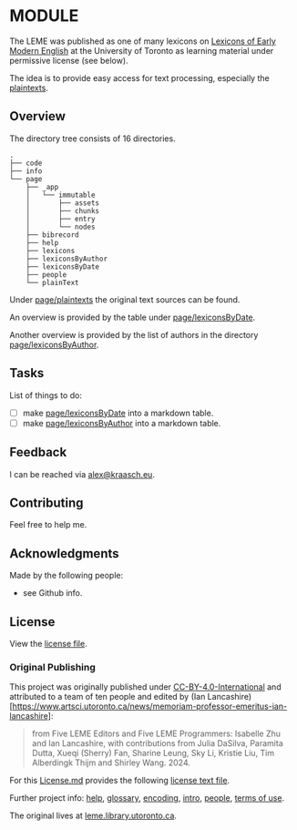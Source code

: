 
# MODULE

The LEME was published as one of many lexicons on [Lexicons of Early Modern English](https://utoronto.scholaris.ca/collections/10df91bc-8c9e-4ce1-b291-f02ad5715538) at the University of Toronto as learning material under permissive license (see below).

The idea is to provide easy access for text processing, especially the [plaintexts](./page/plainText/).

<!--
Demo picture:
<p align="center">
  <img src="./resources/example.png" width="300"/>
</p>
-->

## Overview

The directory tree consists of 16 directories.

```text
.
├── code
├── info
└── page
    ├── _app
    │   └── immutable
    │       ├── assets
    │       ├── chunks
    │       ├── entry
    │       └── nodes
    ├── bibrecord
    ├── help
    ├── lexicons
    ├── lexiconsByAuthor
    ├── lexiconsByDate
    ├── people
    └── plainText
```

Under [page/plaintexts](./page/plainText/) the original text sources can be found.

An overview is provided by the table under [page/lexiconsByDate](./page/lexiconsByDate/index.html).

Another overview is provided by the list of authors in the directory [page/lexiconsByAuthor](./page/lexiconsByAuthor/).

## Tasks

List of things to do:

  - [ ] make [page/lexiconsByDate](./page/lexiconsByDate/index.html) into a markdown table.
  - [ ] make [page/lexiconsByAuthor](./page/lexiconsByAuthor/) into a markdown table.

## Feedback

I can be reached via [alex@kraasch.eu](mailto:alex@kraasch.eu).

## Contributing

Feel free to help me.

## Acknowledgments

Made by the following people:

  - see Github info.

## License

View the [license file](./LICENSE).


### Original Publishing

This project was originally published under [CC-BY-4.0-International](https://creativecommons.org/licenses/by/4.0/) and attributed to a team of ten people and edited by (Ian Lancashire)[https://www.artsci.utoronto.ca/news/memoriam-professor-emeritus-ian-lancashire]:

> from Five LEME Editors and Five LEME Programmers: Isabelle Zhu and Ian Lancashire, with contributions from Julia DaSilva, Paramita Dutta, Xueqi (Sherry) Fan, Sharine Leung, Sky Li, Kristie Liu, Tim Alberdingk Thijm and Shirley Wang. 2024.

For this [License.md](https://license.md/licenses/cc-by-4-0-int/) provides the following [license text file](./info/cc-by-4.0.txt).

Further project info: [help](./page/help.html), [glossary](./page/help/glossary.html), [encoding](./page/help/encoding.html), [intro](./page/help/intro.html), [people](./page/help/people.html), [terms of use](./page/help/termsofuse.html).

The original lives at [leme.library.utoronto.ca](https://leme.library.utoronto.ca/).

